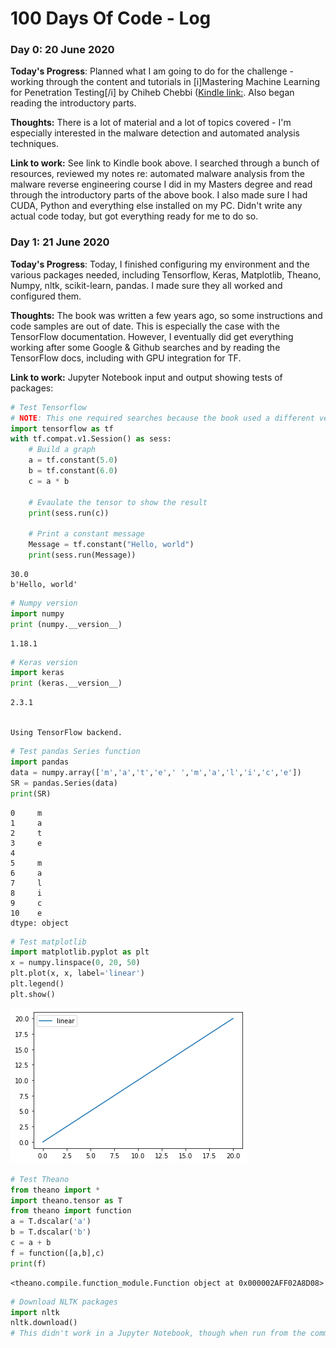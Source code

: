 # 100 Days Of Code - Log

### Day 0: 20 June 2020

**Today's Progress**: Planned what I am going to do for the challenge - working through the content and tutorials in [i]Mastering Machine Learning for Penetration Testing[/i] by Chiheb Chebbi ([Kindle link:](https://read.amazon.com.au/kp/kshare?asin=B07CSN7QQ1&id=QHSWWvxaREGnhO8MOKuj1g&reshareId=NWJ5D150EP9SWGK4X9J2&reshareChannel=system). Also began reading the introductory parts. 

**Thoughts:** There is a lot of material and a lot of topics covered - I'm especially interested in the malware detection and automated analysis techniques.

**Link to work:** See link to Kindle book above. I searched through a bunch of resources, reviewed my notes re: automated malware analysis from the malware reverse engineering course I did in my Masters degree and read through the introductory parts of the above book. I also made sure I had CUDA, Python and everything else installed on my PC. Didn't write any actual code today, but got everything ready for me to do so.

### Day 1: 21 June 2020

**Today's Progress**: Today, I finished configuring my environment and the various packages needed, including Tensorflow, Keras, Matplotlib, Theano, Numpy, nltk, scikit-learn, pandas. I made sure they all worked and configured them.

**Thoughts:** The book was written a few years ago, so some instructions and code samples are out of date. This is especially the case with the TensorFlow documentation. However, I eventually did get everything working after some Google & Github searches and by reading the TensorFlow docs, including with GPU integration for TF.

**Link to work:** Jupyter Notebook input and output showing tests of packages:

```python
# Test Tensorflow
# NOTE: This one required searches because the book used a different version of Python and TensorFlow, so the original instructions in the book threw an exception. I needed to use TensorFlow v1 compatibility versions of the functions.
import tensorflow as tf
with tf.compat.v1.Session() as sess:
    # Build a graph
    a = tf.constant(5.0)
    b = tf.constant(6.0)
    c = a * b
    
    # Evaulate the tensor to show the result
    print(sess.run(c))
    
    # Print a constant message
    Message = tf.constant("Hello, world")
    print(sess.run(Message))
```

    30.0
    b'Hello, world'
    


```python
# Numpy version
import numpy
print (numpy.__version__)
```

    1.18.1
    


```python
# Keras version
import keras
print (keras.__version__)
```

    2.3.1
    

    Using TensorFlow backend.
    


```python
# Test pandas Series function
import pandas
data = numpy.array(['m','a','t','e',' ','m','a','l','i','c','e'])
SR = pandas.Series(data)
print(SR)
```

    0     m
    1     a
    2     t
    3     e
    4      
    5     m
    6     a
    7     l
    8     i
    9     c
    10    e
    dtype: object
    


```python
# Test matplotlib
import matplotlib.pyplot as plt
x = numpy.linspace(0, 20, 50)
plt.plot(x, x, label='linear')
plt.legend()
plt.show()
```


![png](output_4_0.png)



```python
# Test Theano
from theano import *
import theano.tensor as T
from theano import function
a = T.dscalar('a')
b = T.dscalar('b')
c = a + b
f = function([a,b],c)
print(f)
```

    <theano.compile.function_module.Function object at 0x000002AFF02A8D08>
    


```python
# Download NLTK packages
import nltk
nltk.download()
# This didn't work in a Jupyter Notebook, though when run from the command line, it did open the window prompt for downloading the NLTK packages.
```
